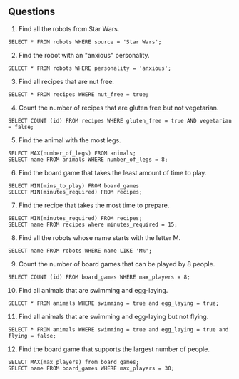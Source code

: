 ## Questions

1. Find all the robots from Star Wars.

  ```
  SELECT * FROM robots WHERE source = 'Star Wars';
  ```

2. Find the robot with an "anxious" personality.

  ```
  SELECT * FROM robots WHERE personality = 'anxious';
  ```

3. Find all recipes that are nut free.

  ```
  SELECT * FROM recipes WHERE nut_free = true;
  ```

4. Count the number of recipes that are gluten free but not vegetarian.

  ```
  SELECT COUNT (id) FROM recipes WHERE gluten_free = true AND vegetarian = false;
  ```

5. Find the animal with the most legs.

  ```
  SELECT MAX(number_of_legs) FROM animals;
  SELECT name FROM animals WHERE number_of_legs = 8;
  ```

6. Find the board game that takes the least amount of time to play.

  ```
  SELECT MIN(mins_to_play) FROM board_games
  SELECT MIN(minutes_required) FROM recipes;
  ```

7. Find the recipe that takes the most time to prepare.

  ```
  SELECT MIN(minutes_required) FROM recipes;
  SELECT name FROM recipes where minutes_required = 15;
  ```

8. Find all the robots whose name starts with the letter M.

  ```
  SELECT name FROM robots WHERE name LIKE 'M%';
  ```

9. Count the number of board games that can be played by 8 people.

  ```
  SELECT COUNT (id) FROM board_games WHERE max_players = 8;
  ```

10. Find all animals that are swimming and egg-laying.

  ```
  SELECT * FROM animals WHERE swimming = true and egg_laying = true;
  ```

11. Find all animals that are swimming and egg-laying but not flying.

  ```
  SELECT * FROM animals WHERE swimming = true and egg_laying = true and flying = false;
  ```

12. Find the board game that supports the largest number of people.

  ```
  SELECT MAX(max_players) from board_games;
  SELECT name FROM board_games WHERE max_players = 30;
  ```
